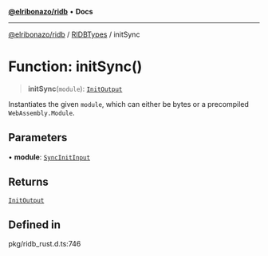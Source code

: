 [**@elribonazo/ridb**](../../../README.md) • **Docs**

***

[@elribonazo/ridb](../../../README.md) / [RIDBTypes](../README.md) / initSync

# Function: initSync()

> **initSync**(`module`): [`InitOutput`](../interfaces/InitOutput.md)

Instantiates the given `module`, which can either be bytes or
a precompiled `WebAssembly.Module`.

## Parameters

• **module**: [`SyncInitInput`](../type-aliases/SyncInitInput.md)

## Returns

[`InitOutput`](../interfaces/InitOutput.md)

## Defined in

pkg/ridb\_rust.d.ts:746
